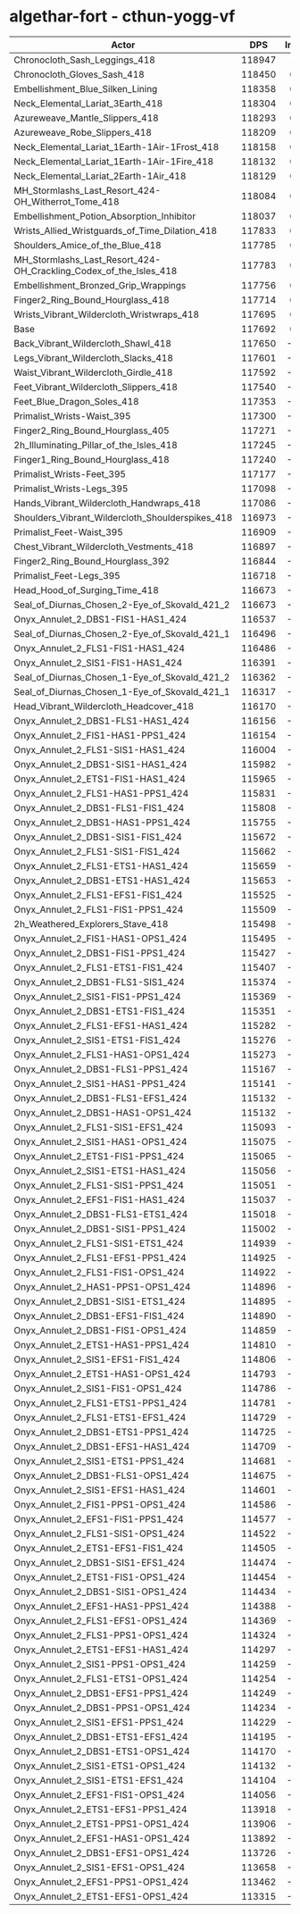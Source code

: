 # algethar-fort - cthun-yogg-vf
| Actor | DPS | Increase |
|---|:---:|:---:|
|Chronocloth_Sash_Leggings_418|118947|1.07%|
|Chronocloth_Gloves_Sash_418|118450|0.64%|
|Embellishment_Blue_Silken_Lining|118358|0.57%|
|Neck_Elemental_Lariat_3Earth_418|118304|0.52%|
|Azureweave_Mantle_Slippers_418|118293|0.51%|
|Azureweave_Robe_Slippers_418|118209|0.44%|
|Neck_Elemental_Lariat_1Earth-1Air-1Frost_418|118158|0.40%|
|Neck_Elemental_Lariat_1Earth-1Air-1Fire_418|118132|0.37%|
|Neck_Elemental_Lariat_2Earth-1Air_418|118129|0.37%|
|MH_Stormlashs_Last_Resort_424-OH_Witherrot_Tome_418|118084|0.33%|
|Embellishment_Potion_Absorption_Inhibitor|118037|0.29%|
|Wrists_Allied_Wristguards_of_Time_Dilation_418|117833|0.12%|
|Shoulders_Amice_of_the_Blue_418|117785|0.08%|
|MH_Stormlashs_Last_Resort_424-OH_Crackling_Codex_of_the_Isles_418|117783|0.08%|
|Embellishment_Bronzed_Grip_Wrappings|117756|0.05%|
|Finger2_Ring_Bound_Hourglass_418|117714|0.02%|
|Wrists_Vibrant_Wildercloth_Wristwraps_418|117695|0.00%|
|Base|117692|0.00%|
|Back_Vibrant_Wildercloth_Shawl_418|117650|-0.04%|
|Legs_Vibrant_Wildercloth_Slacks_418|117601|-0.08%|
|Waist_Vibrant_Wildercloth_Girdle_418|117592|-0.08%|
|Feet_Vibrant_Wildercloth_Slippers_418|117540|-0.13%|
|Feet_Blue_Dragon_Soles_418|117353|-0.29%|
|Primalist_Wrists-Waist_395|117300|-0.33%|
|Finger2_Ring_Bound_Hourglass_405|117271|-0.36%|
|2h_Illuminating_Pillar_of_the_Isles_418|117245|-0.38%|
|Finger1_Ring_Bound_Hourglass_418|117240|-0.38%|
|Primalist_Wrists-Feet_395|117177|-0.44%|
|Primalist_Wrists-Legs_395|117098|-0.50%|
|Hands_Vibrant_Wildercloth_Handwraps_418|117086|-0.51%|
|Shoulders_Vibrant_Wildercloth_Shoulderspikes_418|116973|-0.61%|
|Primalist_Feet-Waist_395|116909|-0.67%|
|Chest_Vibrant_Wildercloth_Vestments_418|116897|-0.68%|
|Finger2_Ring_Bound_Hourglass_392|116844|-0.72%|
|Primalist_Feet-Legs_395|116718|-0.83%|
|Head_Hood_of_Surging_Time_418|116673|-0.87%|
|Seal_of_Diurnas_Chosen_2-Eye_of_Skovald_421_2|116673|-0.87%|
|Onyx_Annulet_2_DBS1-FIS1-HAS1_424|116537|-0.98%|
|Seal_of_Diurnas_Chosen_2-Eye_of_Skovald_421_1|116496|-1.02%|
|Onyx_Annulet_2_FLS1-FIS1-HAS1_424|116486|-1.02%|
|Onyx_Annulet_2_SIS1-FIS1-HAS1_424|116391|-1.11%|
|Seal_of_Diurnas_Chosen_1-Eye_of_Skovald_421_2|116362|-1.13%|
|Seal_of_Diurnas_Chosen_1-Eye_of_Skovald_421_1|116317|-1.17%|
|Head_Vibrant_Wildercloth_Headcover_418|116170|-1.29%|
|Onyx_Annulet_2_DBS1-FLS1-HAS1_424|116156|-1.31%|
|Onyx_Annulet_2_FIS1-HAS1-PPS1_424|116154|-1.31%|
|Onyx_Annulet_2_FLS1-SIS1-HAS1_424|116004|-1.43%|
|Onyx_Annulet_2_DBS1-SIS1-HAS1_424|115982|-1.45%|
|Onyx_Annulet_2_ETS1-FIS1-HAS1_424|115965|-1.47%|
|Onyx_Annulet_2_FLS1-HAS1-PPS1_424|115831|-1.58%|
|Onyx_Annulet_2_DBS1-FLS1-FIS1_424|115808|-1.60%|
|Onyx_Annulet_2_DBS1-HAS1-PPS1_424|115755|-1.65%|
|Onyx_Annulet_2_DBS1-SIS1-FIS1_424|115672|-1.72%|
|Onyx_Annulet_2_FLS1-SIS1-FIS1_424|115662|-1.72%|
|Onyx_Annulet_2_FLS1-ETS1-HAS1_424|115659|-1.73%|
|Onyx_Annulet_2_DBS1-ETS1-HAS1_424|115653|-1.73%|
|Onyx_Annulet_2_FLS1-EFS1-FIS1_424|115525|-1.84%|
|Onyx_Annulet_2_FLS1-FIS1-PPS1_424|115509|-1.85%|
|2h_Weathered_Explorers_Stave_418|115498|-1.86%|
|Onyx_Annulet_2_FIS1-HAS1-OPS1_424|115495|-1.87%|
|Onyx_Annulet_2_DBS1-FIS1-PPS1_424|115427|-1.92%|
|Onyx_Annulet_2_FLS1-ETS1-FIS1_424|115407|-1.94%|
|Onyx_Annulet_2_DBS1-FLS1-SIS1_424|115374|-1.97%|
|Onyx_Annulet_2_SIS1-FIS1-PPS1_424|115369|-1.97%|
|Onyx_Annulet_2_DBS1-ETS1-FIS1_424|115351|-1.99%|
|Onyx_Annulet_2_FLS1-EFS1-HAS1_424|115282|-2.05%|
|Onyx_Annulet_2_SIS1-ETS1-FIS1_424|115276|-2.05%|
|Onyx_Annulet_2_FLS1-HAS1-OPS1_424|115273|-2.06%|
|Onyx_Annulet_2_DBS1-FLS1-PPS1_424|115167|-2.15%|
|Onyx_Annulet_2_SIS1-HAS1-PPS1_424|115141|-2.17%|
|Onyx_Annulet_2_DBS1-FLS1-EFS1_424|115132|-2.18%|
|Onyx_Annulet_2_DBS1-HAS1-OPS1_424|115132|-2.18%|
|Onyx_Annulet_2_FLS1-SIS1-EFS1_424|115093|-2.21%|
|Onyx_Annulet_2_SIS1-HAS1-OPS1_424|115075|-2.22%|
|Onyx_Annulet_2_ETS1-FIS1-PPS1_424|115065|-2.23%|
|Onyx_Annulet_2_SIS1-ETS1-HAS1_424|115056|-2.24%|
|Onyx_Annulet_2_FLS1-SIS1-PPS1_424|115051|-2.24%|
|Onyx_Annulet_2_EFS1-FIS1-HAS1_424|115037|-2.26%|
|Onyx_Annulet_2_DBS1-FLS1-ETS1_424|115018|-2.27%|
|Onyx_Annulet_2_DBS1-SIS1-PPS1_424|115002|-2.29%|
|Onyx_Annulet_2_FLS1-SIS1-ETS1_424|114939|-2.34%|
|Onyx_Annulet_2_FLS1-EFS1-PPS1_424|114925|-2.35%|
|Onyx_Annulet_2_FLS1-FIS1-OPS1_424|114922|-2.35%|
|Onyx_Annulet_2_HAS1-PPS1-OPS1_424|114896|-2.38%|
|Onyx_Annulet_2_DBS1-SIS1-ETS1_424|114895|-2.38%|
|Onyx_Annulet_2_DBS1-EFS1-FIS1_424|114890|-2.38%|
|Onyx_Annulet_2_DBS1-FIS1-OPS1_424|114859|-2.41%|
|Onyx_Annulet_2_ETS1-HAS1-PPS1_424|114810|-2.45%|
|Onyx_Annulet_2_SIS1-EFS1-FIS1_424|114806|-2.45%|
|Onyx_Annulet_2_ETS1-HAS1-OPS1_424|114793|-2.46%|
|Onyx_Annulet_2_SIS1-FIS1-OPS1_424|114786|-2.47%|
|Onyx_Annulet_2_FLS1-ETS1-PPS1_424|114781|-2.47%|
|Onyx_Annulet_2_FLS1-ETS1-EFS1_424|114729|-2.52%|
|Onyx_Annulet_2_DBS1-ETS1-PPS1_424|114725|-2.52%|
|Onyx_Annulet_2_DBS1-EFS1-HAS1_424|114709|-2.53%|
|Onyx_Annulet_2_SIS1-ETS1-PPS1_424|114681|-2.56%|
|Onyx_Annulet_2_DBS1-FLS1-OPS1_424|114675|-2.56%|
|Onyx_Annulet_2_SIS1-EFS1-HAS1_424|114601|-2.63%|
|Onyx_Annulet_2_FIS1-PPS1-OPS1_424|114586|-2.64%|
|Onyx_Annulet_2_EFS1-FIS1-PPS1_424|114577|-2.65%|
|Onyx_Annulet_2_FLS1-SIS1-OPS1_424|114522|-2.69%|
|Onyx_Annulet_2_ETS1-EFS1-FIS1_424|114505|-2.71%|
|Onyx_Annulet_2_DBS1-SIS1-EFS1_424|114474|-2.73%|
|Onyx_Annulet_2_ETS1-FIS1-OPS1_424|114454|-2.75%|
|Onyx_Annulet_2_DBS1-SIS1-OPS1_424|114434|-2.77%|
|Onyx_Annulet_2_EFS1-HAS1-PPS1_424|114388|-2.81%|
|Onyx_Annulet_2_FLS1-EFS1-OPS1_424|114369|-2.82%|
|Onyx_Annulet_2_FLS1-PPS1-OPS1_424|114324|-2.86%|
|Onyx_Annulet_2_ETS1-EFS1-HAS1_424|114297|-2.88%|
|Onyx_Annulet_2_SIS1-PPS1-OPS1_424|114259|-2.92%|
|Onyx_Annulet_2_FLS1-ETS1-OPS1_424|114254|-2.92%|
|Onyx_Annulet_2_DBS1-EFS1-PPS1_424|114249|-2.93%|
|Onyx_Annulet_2_DBS1-PPS1-OPS1_424|114234|-2.94%|
|Onyx_Annulet_2_SIS1-EFS1-PPS1_424|114229|-2.94%|
|Onyx_Annulet_2_DBS1-ETS1-EFS1_424|114195|-2.97%|
|Onyx_Annulet_2_DBS1-ETS1-OPS1_424|114170|-2.99%|
|Onyx_Annulet_2_SIS1-ETS1-OPS1_424|114132|-3.02%|
|Onyx_Annulet_2_SIS1-ETS1-EFS1_424|114104|-3.05%|
|Onyx_Annulet_2_EFS1-FIS1-OPS1_424|114056|-3.09%|
|Onyx_Annulet_2_ETS1-EFS1-PPS1_424|113918|-3.21%|
|Onyx_Annulet_2_ETS1-PPS1-OPS1_424|113906|-3.22%|
|Onyx_Annulet_2_EFS1-HAS1-OPS1_424|113892|-3.23%|
|Onyx_Annulet_2_DBS1-EFS1-OPS1_424|113726|-3.37%|
|Onyx_Annulet_2_SIS1-EFS1-OPS1_424|113658|-3.43%|
|Onyx_Annulet_2_EFS1-PPS1-OPS1_424|113462|-3.59%|
|Onyx_Annulet_2_ETS1-EFS1-OPS1_424|113315|-3.72%|
